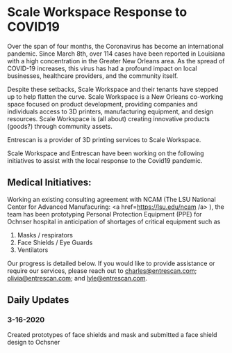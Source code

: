 # Scale Workspace Response to COVID19
Over the span of four months, the Coronavirus has become an international pandemic. Since March 8th, over 114 cases have been reported in Louisiana with a high concentration in the Greater New Orleans area. As the spread of COVID-19 increases, this virus has had a profound impact on local businesses, healthcare providers, and the community itself.

Despite these setbacks, Scale Workspace and their tenants have stepped up to help flatten the curve. Scale Workspace is a New Orleans co-working space focused on product development, providing companies and individuals access to 3D printers, manufacturing equipment, and design resources. Scale Workspace is (all about) creating innovative products (goods?) through community assets.

Entrescan is a provider of 3D printing services to Scale Workspace.

Scale Workspace and Entrescan have been working on the following initiatives to assist with the local response to the Covid19 pandemic.


## Medical Initiatives:
Working an existing consulting agreement with NCAM (The LSU National Center for Advanced Manufacuring: <a href=https://lsu.edu/ncam /a> ), the team has been prototyping Personal Protection Equipment (PPE) for Ochnser hospital in anticipation of shortages of critical equipment such as   

1) Masks / respirators
2) Face Shields / Eye Guards
3) Ventilators

Our progress is detailed below. If you would like to provide assistance or require our services, please reach out to charles@entrescan.com; olivia@entrescan.com; and lyle@entrescan.com.
 

## Daily Updates
### 3-16-2020 
Created prototypes of face shields and mask and submitted a face shield design to Ochsner

